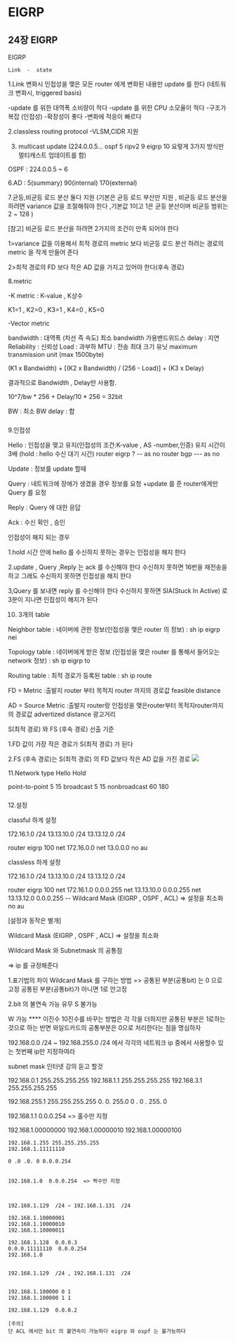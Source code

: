 # EIGRP

## 24장 EIGRP

EIGRP

    Link  -  state 

1.Link 변화시 인접성을 맺은 모든 router 에게 변화된 내용만 update 를 한다 (네트워크 변화시, triggered basis)

-update 를 위한 대역폭 소비량이 적다
-update 를 위한 CPU 소모율이 적다
-구조가 복잡 (인접성)
-확장성이 좋다
-변화에 적응이 빠르다

2.classless routing protocol 
-VLSM,CIDR 지원

3. multicast  update  (224.0.0.5... ospf 5 ripv2 9 eigrp 10 요렇게 3가지 방식만 멀티캐스트 업데이트를 함)

OSPF  :  224.0.0.5 ~ 6

6.AD : 5(summary)  90(internal)   170(external)

7.균등,비균등 로드 분산 둘다 지원
(기본은 균등 로드 부산만 지원 , 비균등 로드 분산을 하려면 variance 값을 조절해줘야 한다 ,기본값 1이고 1은 균등 분산이며 비균등 범위는 2 ~ 128 )


[참고]
비균등 로드 분산을 하려면 2가지의 조건이 만족 되어야 한다

1>variance 값을 이용해서 최적 경로의 metric 보다 비균등 로드 분산 하려는 경로의 metric 을 작게 만들어 준다

2>최적 경로의 FD 보다 작은 AD 값을 가지고 있어야 한다(후속 경로)

8.metric 

-K metric : K-value , K상수

  K1=1  , K2=0 , K3=1 , K4=0 , K5=0 

-Vector metric

 bandwidth  : 대역폭 (차선 즉 속도) 최소 bandwidth 가용밴드위드스
 delay         : 지연
 Reliability   : 신뢰성 
 Load          : 과부하
 MTU          : 전송 최대 크기 유닛 maximum transmission unit (max 1500byte)


(K1 x Bandwidth) + [(K2 x Bandwidth) / (256 - Load)] + (K3 x Delay)


결과적으로 Bandwidth , Delay만 사용함.

10^7/bw * 256 + Delay/10 * 256 = 32bit

 BW  : 최소 BW
delay : 합


###
9.인접성

Hello : 인접성을 맺고 유지(인접성의 조건:K-value , AS -number,인증) 
           유지 시간이 3배 (hold : hello 수신 대기 시간)
           router eigrp ? -- as no
           router bgp  --- as no

Update : 정보를 update 할때 

Query : 네트워크에 장애가 생겼을 경우 정보를 요청 
+update 를 준 router에게만 Query 를 요청 

Reply : Query 에 대한 응답

Ack : 수신 확인 , 승인


인접성이 해지 되는 경우

1.hold 시간 안에 hello 를 수신하지 못하는 경우는 인접성을 해지 한다

2.update , Query ,Reply 는 ack 를 수신해야 한다
   수신하지 못하면 16번을 재전송을 하고 그래도 수신하지 못하면 인접성을 해지 한다

3,Query 를 보내면 reply 를 수신해야 한다
   수신하지 못하면 SIA(Stuck In Active) 로 3분이 지나면 인접성이 해지가 된다

10. 3개의 table 

Neighbor  table  : 네이버에 관한 정보(인접성을 맺은 router 의 정보)   :  sh  ip eigrp nei

Topology  table : 네이버에게 받은 정보 (인접성을 맺은 router 를 통해서 들어오는 network 정보)  : sh ip eigrp to

Routing table  : 최적 경로가 등록된 table  : sh ip route


FD = Metric :출발지 router 부터 목적지 router 까지의 경로값 
feasible distance

AD = Source Metric :출발지 router랑 인접성을 맺은router부터 목적지router까지의 경로값 advertized distance 광고거리


S(최적 경로) 와 FS (후속 경로) 선출 기준

1.FD 값이 가장 작은 경로가 S(최적 경로) 가 된다

2.FS (후속 경로)는 S(최적 경로) 의 FD 값보다 작은 AD 값을 가진 경로
![](./attatched/capture2.png)

11.Network type
                            Hello          Hold 
                      
point-to-point           5              15 
broadcast                  5              15
nonbroadcast           60            180

###
12.설정

classful 하게 설정

172.16.1.0 /24
13.13.10.0 /24
13.13.12.0 /24

router eigrp 100
net 172.16.0.0
net 13.0.0.0
no au


classless 하게 설정

172.16.1.0 /24
13.13.10.0 /24
13.13.12.0 /24

router eigrp 100
net 172.16.1.0 0.0.0.255
net 13.13.10.0 0.0.0.255
net 13.13.12.0 0.0.0.255  -- Wildcard Mask (EIGRP , OSPF , ACL) => 설정을 최소화 
no au

[설정과 동작은 별개]

Wildcard Mask (EIGRP , OSPF , ACL)
=> 설정을 최소화 

Wildcard Mask  와 Subnetmask 의 공통점

=> ip 를 규정해준다

1.표기법의 차이
Wildcard Mask 를 구하는 방법
=>  공통된 부분(공통bit) 는 0 으로 고정
      공통된 부분(공통bit)가 아니면 1로 안고정

2.bit 의 불연속 가능 유무
S    불가능 

W    가능
**** 이진수 10진수를 바꾸는 방법은 각 각을 더하지만 공통된 부분은 1로하는 것으로 하는 반면 와일드카드의 공통부분은 0으로 처리한다는 점을 명심하자

192.168.0.0 /24 ~ 192.168.255.0 /24 에서 각각의 네트워크 ip 중에서 사용할수 있는 첫번째 ip만 지정하여라

subnet mask 인터넷 강의 듣고 할것

192.168.0.1 255.255.255.255
192.168.1.1 255.255.255.255
192.168.3.1 255.255.255.255

192.168.255.1 255.255.255.255
0. 0. 255.0  0 . 0 . 255. 0


192.168.1.1  0.0.0.254    => 홀수만 지정


192.168.1.00000000
192.168.1.00000010
192.168.1.00000100
~~~~~~~~~~~~~~
192.168.1.255 255.255.255.255
192.168.1.11111110

0 .0 .0. 0 0.0.0.254


192.168.1.0  0.0.0.254  => 짝수만 지정



192.168.1.129  /24 ~ 192.168.1.131  /24 

192.168.1.10000001
192.168.1.10000010
192.168.1.10000011

192.168.1.128  0.0.0.3
0.0.0.11111110  0.0.0.254
192.168.1.0


192.168.1.129  /24 , 192.168.1.131  /24


192.168.1.100000 0 1
192.168.1.100000 1 1

192.168.1.129  0.0.0.2

[주의]
단 ACL 에서만 bit 의 불연속이 가능하다 eigrp 와 ospf 는 불가능하다